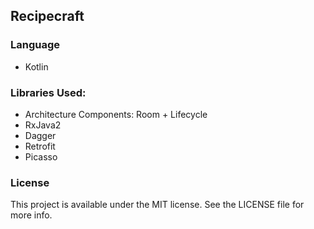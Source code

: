 ## Recipecraft
### Language
* Kotlin
### Libraries Used: 
* Architecture Components: Room + Lifecycle
* RxJava2
* Dagger
* Retrofit
* Picasso

### License
This project is available under the MIT license. See the LICENSE file for more info.
